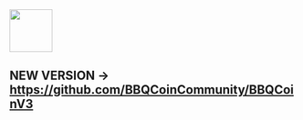<img width="75"  src="https://bbqcoin.link/img/core-img/logo.png">

## NEW VERSION -> https://github.com/BBQCoinCommunity/BBQCoinV3
